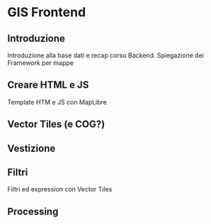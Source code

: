 # GIS Frontend

## Introduzione
Introduzione alla base dati e recap corso Backend. Spiegazione dei Framework per mappe

## Creare HTML e JS
Template HTM e JS con MapLibre

## Vector Tiles (e COG?)
## Vestizione
## Filtri
Filtri ed expression con Vector Tiles
## Processing

